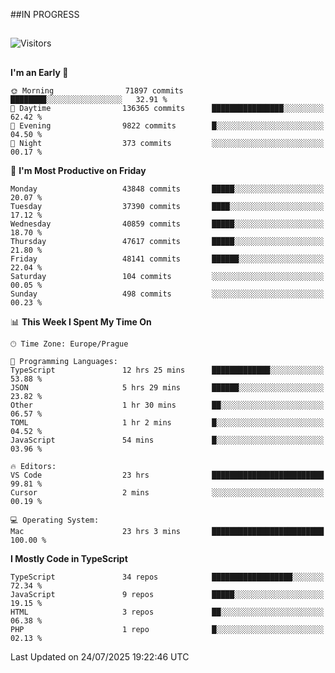 ##IN PROGRESS
##
![Visitors](https://komarev.com/ghpvc/?username=petrbui&style=for-the-badge&label=Visitors+👀)



##
<!--
[![My GitHub stats](https://github-readme-stats.vercel.app/api?username=petrbui&theme=github_dark)](https://github.com/anuraghazra/github-readme-stats)

[![My wakatime stats](https://github-readme-stats.vercel.app/api/wakatime?username=petrbui&theme=github_dark)](https://github.com/anuraghazra/github-readme-stats)
-->
<!--START_SECTION:waka-->
**I'm an Early 🐤** 

```text
🌞 Morning                71897 commits       ████████░░░░░░░░░░░░░░░░░   32.91 % 
🌆 Daytime                136365 commits      ████████████████░░░░░░░░░   62.42 % 
🌃 Evening                9822 commits        █░░░░░░░░░░░░░░░░░░░░░░░░   04.50 % 
🌙 Night                  373 commits         ░░░░░░░░░░░░░░░░░░░░░░░░░   00.17 % 
```
📅 **I'm Most Productive on Friday** 

```text
Monday                   43848 commits       █████░░░░░░░░░░░░░░░░░░░░   20.07 % 
Tuesday                  37390 commits       ████░░░░░░░░░░░░░░░░░░░░░   17.12 % 
Wednesday                40859 commits       █████░░░░░░░░░░░░░░░░░░░░   18.70 % 
Thursday                 47617 commits       █████░░░░░░░░░░░░░░░░░░░░   21.80 % 
Friday                   48141 commits       ██████░░░░░░░░░░░░░░░░░░░   22.04 % 
Saturday                 104 commits         ░░░░░░░░░░░░░░░░░░░░░░░░░   00.05 % 
Sunday                   498 commits         ░░░░░░░░░░░░░░░░░░░░░░░░░   00.23 % 
```


📊 **This Week I Spent My Time On** 

```text
🕑︎ Time Zone: Europe/Prague

💬 Programming Languages: 
TypeScript               12 hrs 25 mins      █████████████░░░░░░░░░░░░   53.88 % 
JSON                     5 hrs 29 mins       ██████░░░░░░░░░░░░░░░░░░░   23.82 % 
Other                    1 hr 30 mins        ██░░░░░░░░░░░░░░░░░░░░░░░   06.57 % 
TOML                     1 hr 2 mins         █░░░░░░░░░░░░░░░░░░░░░░░░   04.52 % 
JavaScript               54 mins             █░░░░░░░░░░░░░░░░░░░░░░░░   03.96 % 

🔥 Editors: 
VS Code                  23 hrs              █████████████████████████   99.81 % 
Cursor                   2 mins              ░░░░░░░░░░░░░░░░░░░░░░░░░   00.19 % 

💻 Operating System: 
Mac                      23 hrs 3 mins       █████████████████████████   100.00 % 
```

**I Mostly Code in TypeScript** 

```text
TypeScript               34 repos            ██████████████████░░░░░░░   72.34 % 
JavaScript               9 repos             █████░░░░░░░░░░░░░░░░░░░░   19.15 % 
HTML                     3 repos             ██░░░░░░░░░░░░░░░░░░░░░░░   06.38 % 
PHP                      1 repo              █░░░░░░░░░░░░░░░░░░░░░░░░   02.13 % 
```




 Last Updated on 24/07/2025 19:22:46 UTC
<!--END_SECTION:waka-->
